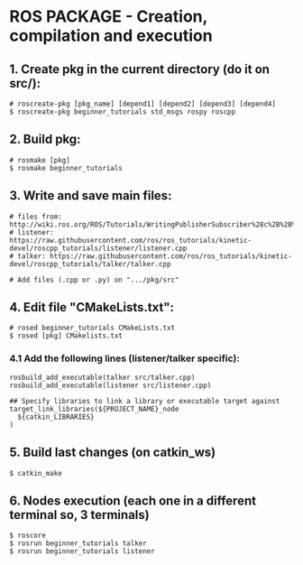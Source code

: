 # ROS PACKAGE - Creation, compilation and execution

## 1. Create pkg in the **current directory** (do it on src/):

    # roscreate-pkg [pkg_name] [depend1] [depend2] [depend3] [depend4]
    $ roscreate-pkg beginner_tutorials std_msgs rospy roscpp

## 2. Build pkg:

    # rosmake [pkg]
    $ rosmake beginner_tutorials

## 3. Write and save main files:
    
    # files from: http://wiki.ros.org/ROS/Tutorials/WritingPublisherSubscriber%28c%2B%2B%29
    # listener: https://raw.githubusercontent.com/ros/ros_tutorials/kinetic-devel/roscpp_tutorials/listener/listener.cpp
    # talker: https://raw.githubusercontent.com/ros/ros_tutorials/kinetic-devel/roscpp_tutorials/talker/talker.cpp

    # Add files (.cpp or .py) on ".../pkg/src"

## 4. Edit file "CMakeLists.txt":

    # rosed beginner_tutorials CMakeLists.txt
    $ rosed [pkg] CMakelists.txt

### 4.1 Add the following lines (listener/talker specific):

    rosbuild_add_executable(talker src/talker.cpp)
    rosbuild_add_executable(listener src/listener.cpp)
    
    ## Specify libraries to link a library or executable target against
    target_link_libraries(${PROJECT_NAME}_node
      ${catkin_LIBRARIES}
    )

## 5. Build last changes (on catkin_ws)

    $ catkin_make

## 6. Nodes execution (each one in a different terminal so, 3 terminals)

    $ roscore
    $ rosrun beginner_tutorials talker
    $ rosrun beginner_tutorials listener
